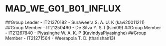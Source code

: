 # MAD_WE_G01_B01_INFLUX

##Group Leader - IT21370182 - Suraweera S. A. U. K (kavi20011211)
##Group Member - IT21250460 - De Silva Y. S. I (Isini09)
##Group Member - IT21267840 - Piyasinghe W. A. K. P (KavindyaPiyasinghe)
##Group Member - IT21271564 - Weerapola T. D. (tharishan13)
